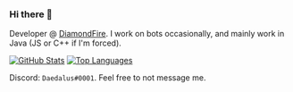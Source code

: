 ### Hi there 👋

Developer @ [DiamondFire](https://www.mcdiamondfire.com). I work on bots occasionally, and mainly work in Java (JS or C++ if I'm forced).

[![GitHub Stats](https://github-readme-stats.vercel.app/api?username=RedDaedalus&show_icons=true&count_private=true&hide=stars,issues)](https://github.com/anuraghazra/github-readme-stats) 
[![Top Languages](https://github-readme-stats.vercel.app/api/top-langs/?username=RedDaedalus&layout=compact)](https://github.com/anuraghazra/github-readme-stats)


Discord: `Daedalus#0001`. Feel free to not message me.
